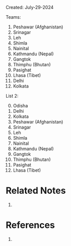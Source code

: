 Created: July-29-2024

Teams:

1. Peshawar (Afghanistan)
2. Srinagar
3. Leh
4. Shimla
5. Nainital
6. Kathmandu (Nepal)
7. Gangtok
8. Thimphu (Bhutan)
9. Pasighat
10. Lhasa (Tibet)
11. Delhi
12. Kolkata

List 2:

0. Odisha
1. Delhi
2. Kolkata
3. Peshawar (Afghanistan)
4. Srinagar
5. Leh
6. Shimla
7. Nainital
8. Kathmandu (Nepal)
9. Gangtok
10. Thimphu (Bhutan)
11. Pasighat
12. Lhasa (Tibet)

# Related Notes

1. 
# References

1. 